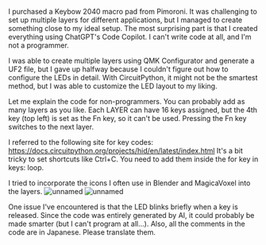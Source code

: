 I purchased a Keybow 2040 macro pad from Pimoroni. It was challenging to set up multiple layers for different applications, but I managed to create something close to my ideal setup. The most surprising part is that I created everything using ChatGPT's Code Copilot. I can't write code at all, and I'm not a programmer.

I was able to create multiple layers using QMK Configurator and generate a UF2 file, but I gave up halfway because I couldn't figure out how to configure the LEDs in detail. With CircuitPython, it might not be the smartest method, but I was able to customize the LED layout to my liking.

Let me explain the code for non-programmers. You can probably add as many layers as you like. Each LAYER can have 16 keys assigned, but the 4th key (top left) is set as the Fn key, so it can't be used. Pressing the Fn key switches to the next layer.

I referred to the following site for key codes: https://docs.circuitpython.org/projects/hid/en/latest/index.html It's a bit tricky to set shortcuts like Ctrl+C. You need to add them inside the for key in keys: loop.

I tried to incorporate the icons I often use in Blender and MagicaVoxel into the layers.
![unnamed](https://github.com/user-attachments/assets/ac20cc4e-8f7f-442e-b671-54ade96d56ee)
![unnamed](https://github.com/user-attachments/assets/84a0a6b8-3bfa-434d-b716-67a7b487d333)




One issue I've encountered is that the LED blinks briefly when a key is released. Since the code was entirely generated by AI, it could probably be made smarter (but I can't program at all...).
Also, all the comments in the code are in Japanese. Please translate them.
